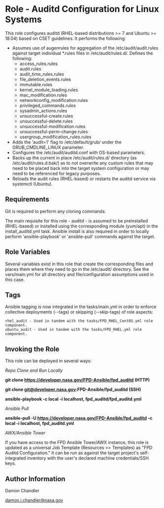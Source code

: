 Role - Auditd Configuration for Linux Systems
=========

This role configures auditd (RHEL-based distributions >= 7 and Ubuntu >= 18.04) based on CSET guidelines. It performs the following:

* Assumes use of augenrules for aggregation of the /etc/audit/audit.rules against target individual *.rules files in /etc/audit/rules.d/.  Defines the following:
    * access_rules.rules
    * audit.rules
    * audit_time_rules.rules
    * file_deletion_events.rules
    * immutable.rules
    * kernel_module_loading.rules
    * mac_modification.rules
    * networkconfig_modification.rules
    * privileged_commands.rules
    * sysadmin_actions.rules
    * unsuccessful-create.rules
    * unsuccessful-delete.rules
    * unsuccessful-modification.rules
    * unsuccessful-perm-change.rules
    * usergroup_modification_rules.rules
* Adds the 'audit=1' flag to /etc/default/grub/ under the GRUB_CMDLINE_LINUX parameter.  
* Configures the /etc/audit/auditd.conf with OS-based parameters.  
* Backs up the current in place /etc/audit/rules.d/ directory (as /etc/audit/rules.d.bak/) as to not overwrite any custom rules that may need to be placed back into the target system configuration or may need to be referenced for legacy purposes.
* Reloads the audit rules (RHEL-based) or restarts the auditd service via systemctl (Ubuntu).

Requirements
------------
Git is required to perform any cloning commands.

The main requisite for this role - auditd - is assumed to be preinstalled (RHEL-based) or installed using the corresponding module (yum/apt) in the install_auditd.yml task.  Ansible install is also required in order to locally perform 'ansible-playbook' or 'ansible-pull' commands against the target.

Role Variables
--------------

Several variables exist in this role that create the corresponding files and places them where they need to go in the /etc/audit/ directory.  See the vars/main.yml for all directory and file/configuration assumptions used in this case. 

Tags
----------------

Ansible tagging is now integrated in the tasks/main.yml in order to enforce collective deployments (--tags) or skipping (--skip-tags) of role aspects:

    rhel_audit - Used in tandem with the tasks/FPD_RHEL_CentOS.yml role component.
    ubuntu_audit - Used in tandem with the tasks/FPD_RHEL.yml role component.

Invoking the Role
----------------

This role can be deployed in several ways:

*Repo Clone and Run Locally*

**git clone https://developer.nasa.gov/FPD-Ansible/fpd_auditd (HTTP)** 

**git clone git@developer.nasa.gov:FPD-Ansible/fpd_auditd (SSH)**

**ansible-playbook -c local -i localhost, fpd_auditd/fpd_auditd.yml**

*Ansible Pull*

**ansible-pull -U https://developer.nasa.gov/FPD-Ansible/fpd_auditd -c local -i localhost, fpd_auditd.yml**

*AWX/Ansible Tower*

If you have access to the FPD Ansible Tower/AWX instance, this role is updated as a universal Job Template (Resources >> Templates) as "FPD Auditd Configuration."  It can be run as against the target project's self-integrated inventory with the user's declared machine credentials/SSH keys.  

Author Information
------------------

Damon Chandler
    
damon.i.chandler@nasa.gov
